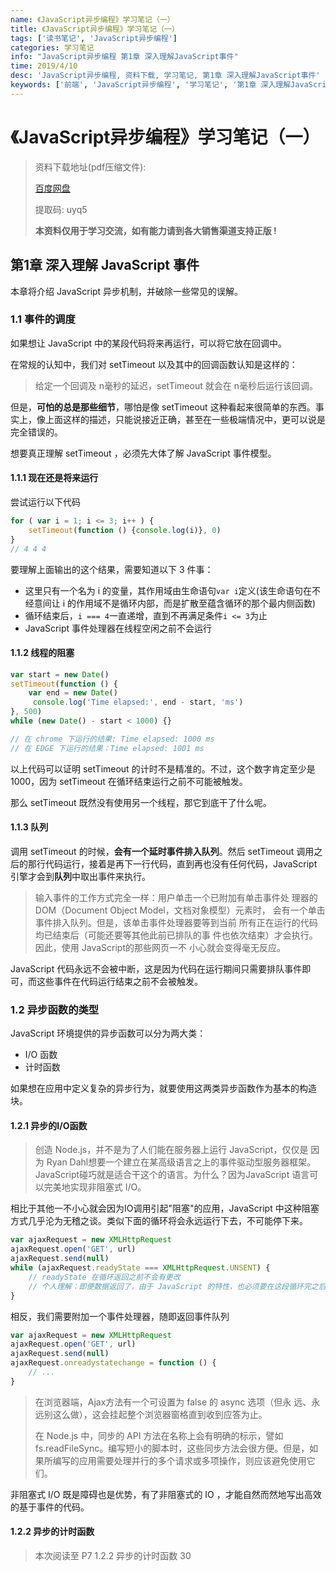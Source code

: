 ```yaml
---
name: 《JavaScript异步编程》学习笔记（一）
title: 《JavaScript异步编程》学习笔记（一）
tags: ['读书笔记', 'JavaScript异步编程']
categories: 学习笔记
info: "JavaScript异步编程 第1章 深入理解JavaScript事件"
time: 2019/4/10
desc: 'JavaScript异步编程, 资料下载, 学习笔记, 第1章 深入理解JavaScript事件'
keywords: ['前端', 'JavaScript异步编程', '学习笔记', '第1章 深入理解JavaScript事件']
---
```


# 《JavaScript异步编程》学习笔记（一）

> 资料下载地址(pdf压缩文件):
>
> [百度网盘](https://pan.baidu.com/s/1PdPSFrLApizcuileAvTFZQ)
>
> 提取码: uyq5
>
> **本资料仅用于学习交流，如有能力请到各大销售渠道支持正版 !**

## 第1章 深入理解 JavaScript 事件

本章将介绍 JavaScript 异步机制，并破除一些常见的误解。

### 1.1 事件的调度

如果想让 JavaScript 中的某段代码将来再运行，可以将它放在回调中。

在常规的认知中，我们对 setTimeout 以及其中的回调函数认知是这样的：

> 给定一个回调及 n毫秒的延迟，setTimeout 就会在 n毫秒后运行该回调。

但是，**可怕的总是那些细节**，哪怕是像 setTimeout 这种看起来很简单的东西。事实上，像上面这样的描述，只能说接近正确，甚至在一些极端情况中，更可以说是完全错误的。

想要真正理解 setTimeout ，必须先大体了解 JavaScript 事件模型。

#### 1.1.1 现在还是将来运行

尝试运行以下代码

```javascript
for ( var i = 1; i <= 3; i++ ) {
    setTimeout(function () {console.log(i)}, 0)
}
// 4 4 4
```

要理解上面输出的这个结果，需要知道以下 3 件事：

- 这里只有一个名为 i 的变量，其作用域由生命语句`var i`定义(该生命语句在不经意间让 i 的作用域不是循环内部，而是扩散至蕴含循环的那个最内侧函数)
- 循环结束后，`i === 4`一直递增，直到不再满足条件`i <= 3`为止
- JavaScript 事件处理器在线程空闲之前不会运行

#### 1.1.2 线程的阻塞

```javascript
var start = new Date()
setTimeout(function () {
    var end = new Date()
     console.log('Time elapsed:', end - start, 'ms')
}, 500)
while (new Date() - start < 1000) {}

// 在 chrome 下运行的结果: Time elapsed: 1000 ms
// 在 EDGE 下运行的结果：Time elapsed: 1001 ms
```

以上代码可以证明 setTimeout  的计时不是精准的。不过，这个数字肯定至少是 1000，因为 setTimeout 在循环结束运行之前不可能被触发。

那么 setTimeout 既然没有使用另一个线程，那它到底干了什么呢。

#### 1.1.3 队列

调用 setTimeout 的时候，**会有一个延时事件排入队列**。然后 setTimeout 调用之后的那行代码运行，接着是再下一行代码，直到再也没有任何代码，JavaScript 引擎才会到**队列**中取出事件来执行。

> 输入事件的工作方式完全一样：用户单击一个已附加有单击事件处 理器的 DOM（Document Object Model，文档对象模型）元素时， 会有一个单击事件排入队列。但是，该单击事件处理器要等到当前 所有正在运行的代码均已结束后（可能还要等其他此前已排队的事 件也依次结束）才会执行。因此，使用 JavaScript的那些网页一不 小心就会变得毫无反应。 

JavaScript 代码永远不会被中断，这是因为代码在运行期间只需要排队事件即可，而这些事件在代码运行结束之前不会被触发。

### 1.2 异步函数的类型

JavaScript 环境提供的异步函数可以分为两大类：

- I/O 函数
- 计时函数

如果想在应用中定义复杂的异步行为，就要使用这两类异步函数作为基本的构造块。

#### 1.2.1 异步的I/O函数

> 创造 Node.js，并不是为了人们能在服务器上运行 JavaScript，仅仅是 因为 Ryan Dahl想要一个建立在某高级语言之上的事件驱动型服务器框架。JavaScript碰巧就是适合干这个的语言。为什么？因为JavaScript 语言可以完美地实现非阻塞式 I/O。 

相比于其他一不小心就会因为IO调用引起"阻塞"的应用，JavaScript 中这种阻塞方式几乎沦为无稽之谈。类似下面的循环将会永远运行下去，不可能停下来。

```javascript
var ajaxRequest = new XMLHttpRequest
ajaxRequest.open('GET', url)
ajaxRequest.send(null)
while (ajaxRequest.readyState === XMLHttpRequest.UNSENT) {
    // readyState 在循环返回之前不会有更改
    // 个人理解：即便数据返回了，由于 JavaScript 的特性，也必须要在这段循环完之后才能进行事件队列的调用，所以是无解的
}
```

相反，我们需要附加一个事件处理器，随即返回事件队列

```javascript
var ajaxRequest = new XMLHttpRequest
ajaxRequest.open('GET', url)
ajaxRequest.send(null)
ajaxRequest.onreadystatechange = function () {
    // ...
}
```

> 在浏览器端，Ajax方法有一个可设置为 false 的 async 选项（但永 远、永远别这么做），这会挂起整个浏览器窗格直到收到应答为止。 
>
> 在 Node.js 中，同步的 API 方法在名称上会有明确的标示，譬如 fs.readFileSync。编写短小的脚本时，这些同步方法会很方便。但是，如果所编写的应用需要处理并行的多个请求或多项操作，则应该避免使用它们。

非阻塞式 I/O 既是障碍也是优势，有了非阻塞式的 IO ，才能自然而然地写出高效的基于事件的代码。

#### 1.2.2 异步的计时函数

> 本次阅读至 P7 1.2.2 异步的计时函数 30